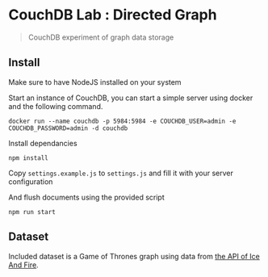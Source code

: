 # CouchDB Lab : Directed Graph

> CouchDB experiment of graph data storage

## Install

Make sure to have NodeJS installed on your system

Start an instance of CouchDB, you can start a simple server using docker and the following command.

```
docker run --name couchdb -p 5984:5984 -e COUCHDB_USER=admin -e COUCHDB_PASSWORD=admin -d couchdb
```

Install dependancies

```
npm install
```

Copy `settings.example.js` to `settings.js` and fill it with your server configuration

And flush documents using the provided script

```
npm run start
```

## Dataset

Included dataset is a Game of Thrones graph using data from [the API of Ice And Fire](https://anapioficeandfire.com/).
